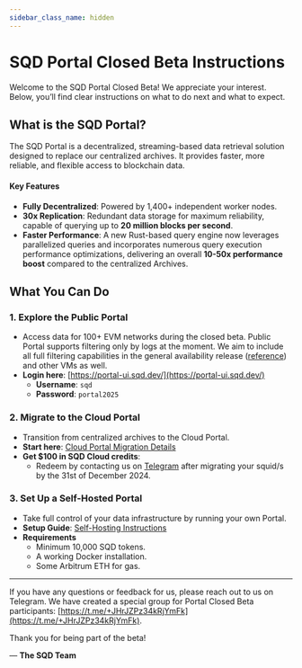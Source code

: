 ```yaml
---
sidebar_class_name: hidden
---
```


# SQD Portal Closed Beta Instructions

Welcome to the SQD Portal Closed Beta! We appreciate your interest. Below, you’ll find clear instructions on what to do next and what to expect.

## What is the SQD Portal?

The SQD Portal is a decentralized, streaming-based data retrieval solution designed to replace our centralized archives. It provides faster, more reliable, and flexible access to blockchain data.

#### Key Features

- **Fully Decentralized**: Powered by 1,400+ independent worker nodes.
- **30x Replication**: Redundant data storage for maximum reliability, capable of querying up to **20 million blocks per second**.
- **Faster Performance**: A new Rust-based query engine now leverages parallelized queries and incorporates numerous query execution performance optimizations, delivering an overall **10-50x performance boost** compared to the centralized Archives.

## What You Can Do


### 1. Explore the Public Portal

- Access data for 100+ EVM networks during the closed beta. Public Portal supports filtering only by logs at the moment. We aim to include all full filtering capabilities in the general availability release ([reference](https://docs.sqd.dev/subsquid-network/reference/evm-api/)) and other VMs as well.
- **Login here**: [https://portal-ui.sqd.dev/](https://portal-ui.sqd.dev/)
	- **Username**: `sqd`
	- **Password**: `portal2025`


### 2. Migrate to the Cloud Portal

- Transition from centralized archives to the Cloud Portal.
- **Start here**: [Cloud Portal Migration Details](https://docs.sqd.dev/sdk/resources/migrate/migrate-to-portal/)
- **Get $100 in SQD Cloud credits**:
	- Redeem by contacting us on [Telegram](https://t.me/+JHrJZPz34kRjYmFk) after migrating your squid/s by the 31st of December 2024.


### 3. Set Up a Self-Hosted Portal

- Take full control of your data infrastructure by running your own Portal.
- **Setup Guide**: [Self-Hosting Instructions](https://docs.sqd.dev/subsquid-network/participate/portal/)
- **Requirements**
  - Minimum 10,000 SQD tokens.
  - A working Docker installation.
  - Some Arbitrum ETH for gas.

----

If you have any questions or feedback for us, please reach out to us on Telegram. We have created a special group for Portal Closed Beta participants: [https://t.me/+JHrJZPz34kRjYmFk](https://t.me/+JHrJZPz34kRjYmFk). 

Thank you for being part of the beta! 

— **The SQD Team**

